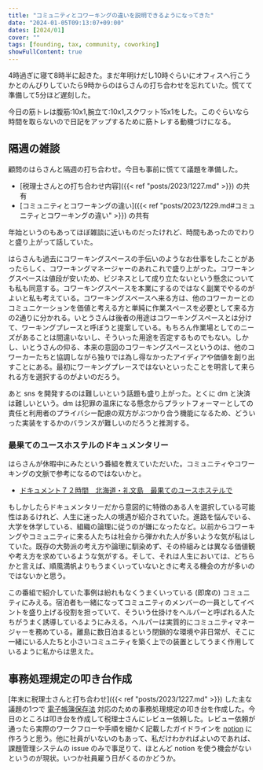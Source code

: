```yaml
---
title: "コミュニティとコワーキングの違いを説明できるようになってきた"
date: "2024-01-05T09:13:07+09:00"
dates: [2024/01]
cover: ""
tags: [founding, tax, community, coworking]
showFullContent: true
---
```


4時過ぎに寝て8時半に起きた。まだ年明けだし10時ぐらいにオフィスへ行こうかとのんびりしていたら9時からのはらさんの打ち合わせを忘れていた。慌てて準備して5分ほど遅刻した。

今日の筋トレは腹筋:10x1,腕立て:10x1,スクワット15x1をした。このぐらいなら時間を取らないので日記をアップするために筋トレする動機づけになる。

## 隔週の雑談

顧問のはらさんと隔週の打ち合わせ。今日も事前に慌てて議題を準備した。

* [税理士さんとの打ち合わせ内容]({{< ref "posts/2023/1227.md" >}}) の共有
* [コミュニティとコワーキングの違い]({{< ref "posts/2023/1229.md#コミュニティとコワーキングの違い" >}}) の共有

年始というのもあってほぼ雑談に近いものだったけれど、時間もあったのでわりと盛り上がって話していた。

はらさんも過去にコワーキングスペースの手伝いのようなお仕事をしたことがあったらしく、コワーキングマネージャーのあれこれで盛り上がった。コワーキングスペースは値段が安いため、ビジネスとして成り立たないという懸念についても私も同意する。コワーキングスペースを本業にするのではなく副業でやるのがよいと私も考えている。コワーキングスペースへ来る方は、他のコワーカーとのコミュニケーションを価値と考える方と単純に作業スペースを必要として来る方の2通りに分かれる。いとうさんは後者の用途はコワーキングスペースとは分けて、ワーキングプレースと呼ぼうと提案している。もちろん作業場としてのニーズがあることは間違いないし、そういった用途を否定するものでもない。しかし、いとうさんの仰る、本来の意図のコワーキングスペースというのは、他のコワーカーたちと協調しながら独りでは為し得なかったアイディアや価値を創り出すことにある。最初にワーキングプレースではないといったことを明言して来られる方を選択するのがよいのだろう。

あと sns を開発するのは難しいという話題も盛り上がった。とくに dm と決済は難しいという。dm は犯罪の温床になる懸念からプラットフォーマーとしての責任と利用者のプライバシー配慮の双方がぶつかり合う機能になるため、どういった実装をするかのバランスが難しいのだろうと推測する。

### 最果てのユースホステルのドキュメンタリー

はらさんが休暇中にみたという番組を教えていただいた。コミュニティやコワーキングの文脈で参考になるのではないかと。

* [ドキュメント７２時間　北海道・礼文島　最果てのユースホステルで](https://www.nhk-ondemand.jp/goods/G2023130567SA000/)

もしかしたらドキュメンタリーだから意図的に特徴のある人を選択している可能性はあるけれど、人生に迷った人の境遇が紹介されていた。進路を悩んでいる、大学を休学している、組織の論理に従うのが嫌になったなど。以前からコワーキングやコミュニティに来る人たちは社会から弾かれた人が多いような気が私はしていた。既存の大勢派の考え方や論理に馴染めず、その枠組みとは異なる価値観や考え方を求めているような気がする。そして、それは人生においては、どちらかと言えば、順風満帆よりもうまくいっていないときに考える機会の方が多いのではないかと思う。

この番組で紹介していた事例は紛れもなくうまくいっている (即席の) コミュニティにみえる。宿泊者も一緒になってコミュニティのメンバーの一員としてイベントを盛り上げる役割を担っていて、そういう仕掛けをヘルパーと呼ばれる人たちがうまく誘導しているようにみえる。ヘルパーは実質的にコミュニティマネージャーを務めている。離島に数日泊まるという閉鎖的な環境や非日常が、そこに一緒にいる人たちと小さいコミュニティを築く上での装置としてうまく作用しているように私からは思えた。

## 事務処理規定の叩き台作成

[年末に税理士さんと打ち合わせ]({{< ref "posts/2023/1227.md" >}}) した主な議題の1つで [電子帳簿保存法](https://www.nta.go.jp/law/joho-zeikaishaku/sonota/jirei/tokusetsu/index.htm) 対応のための事務処理規定の叩き台を作成した。今日のところは叩き台を作成して税理士さんにレビュー依頼した。レビュー依頼が通ったら実際のワークフローや手順を細かく記載したガイドラインを [notion](https://www.notion.so/ja-jp) に作ろうと思う。他に社員がいないのもあって、私だけわかればよいのであれば、課題管理システムの issue のみで事足りて、ほとんど notion を使う機会がないというのが現状。いつか社員雇う日がくるのかどうか。
